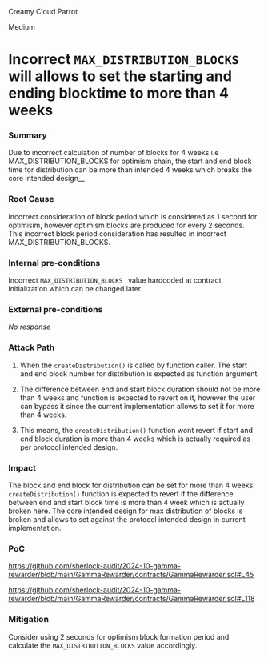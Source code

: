 Creamy Cloud Parrot

Medium

# Incorrect `MAX_DISTRIBUTION_BLOCKS` will allows to set the starting and ending blocktime to more than 4 weeks

### Summary

Due to incorrect calculation of number of blocks for 4 weeks i.e MAX_DISTRIBUTION_BLOCKS for optimism chain, the start and end block time for distribution can be more than intended 4 weeks which breaks the core intended design__

### Root Cause

Incorrect consideration of block period which is considered as 1 second for optimisim, however optimism blocks are produced for every 2 seconds. This incorrect block period consideration has resulted in incorrect MAX_DISTRIBUTION_BLOCKS.

### Internal pre-conditions

Incorrect `MAX_DISTRIBUTION_BLOCKS ` value hardcoded at contract initialization which can be changed later.

### External pre-conditions

_No response_

### Attack Path

1) When the `createDistribution()` is called by function caller. The start and end block number for distribution is expected as function argument. 

2) The difference between end and start block duration should not be more than 4 weeks and function is expected to revert on it, however the user can bypass it since the current implementation allows to set it for more than 4 weeks.

3) This means, the `createDistribution()` function wont revert if start and end block duration is more than 4 weeks which is actually required as per protocol intended design. 

### Impact

The block and end block for distribution can be set for more than 4 weeks. `createDistribution()` function is expected to revert if the difference between end and start block time is more than 4 week which is actually broken here. The core intended design for max distribution of blocks is broken and allows to set against the protocol intended design in current implementation.

### PoC

https://github.com/sherlock-audit/2024-10-gamma-rewarder/blob/main/GammaRewarder/contracts/GammaRewarder.sol#L45

https://github.com/sherlock-audit/2024-10-gamma-rewarder/blob/main/GammaRewarder/contracts/GammaRewarder.sol#L118

### Mitigation

Consider using 2 seconds for optimism block formation period and calculate the `MAX_DISTRIBUTION_BLOCKS` value accordingly. 
